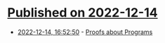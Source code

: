 # [Published on 2022-12-14](index.md)

* [2022-12-14, 16:52:50](https://news.ycombinator.com/item?id=33986230) - [Proofs about Programs](https://busy-beavers.tigyog.app/proofs-about-programs)
